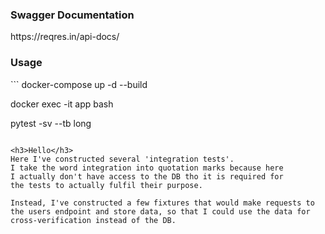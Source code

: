 
<h3>Swagger Documentation</h3>
https://reqres.in/api-docs/

<h3>Usage</h3>
```
docker-compose up -d --build

docker exec -it app bash

pytest -sv --tb long
```

<h3>Hello</h3>
Here I've constructed several 'integration tests'. 
I take the word integration into quotation marks because here
I actually don't have access to the DB tho it is required for 
the tests to actually fulfil their purpose. 

Instead, I've constructed a few fixtures that would make requests to 
the users endpoint and store data, so that I could use the data for 
cross-verification instead of the DB. 